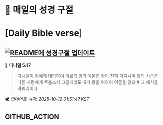 # 🙏 매일의 성경 구절
# [Daily Bible verse]
## [![README에 성경구절 업데이트](https://github.com/DONGSUKA/first_test/actions/workflows/update-readme-bible.yml/badge.svg)](https://github.com/DONGSUKA/first_test/actions/workflows/update-readme-bible.yml)
<!-- START_BIBLE_VERSE -->
📖 **다니엘 5:17**
> 다니엘이 왕에게 대답하여 이르되 왕의 예물은 왕이 친히 가지시며 왕의 상급은 다른 사람에게 주옵소서 그럴지라도 내가 왕을 위하여 이글을 읽으며 그 해석을 아뢰리이다

🕊️ _업데이트 시각: 2025-10-12 01:51:47 KST_
  <!-- END_BIBLE_VERSE -->
## GITHUB_ACTION
